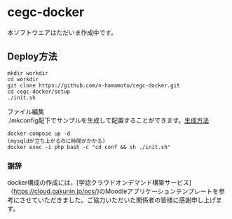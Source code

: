 # cegc-docker
本ソフトウエアはただいま作成中です。

## Deploy方法
```
mkdir workdir
cd workdir
git clone https://github.com/n-hamamoto/cegc-docker.git
cd cegc-docker/setup
./init.sh
```
ファイル編集  
./mkconfig配下でサンプルを生成して配置することができます。[生成方法](./mkconfig)

```
docker-compose up -d
(mysqldが立ち上がるのに時間がかかる)
docker exec -i php bash -c "cd conf && sh ./init.sh"
```

### 謝辞
docker構成の作成には，[学認クラウドオンデマンド構築サービス]（https://cloud.gakunin.jp/ocs/)のMoodleアプリケーションテンプレートを参考にさせていただきました。ご協力いただいた関係者の皆様に感謝申し上げます。

